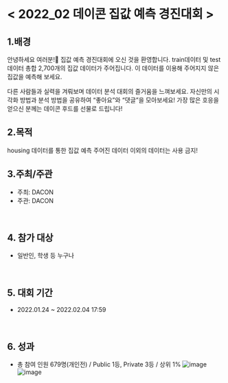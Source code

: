 
# < 2022_02 데이콘 집값 예측 경진대회 >


## 1.배경  
안녕하세요 여러분!🙌 집값 예측 경진대회에 오신 것을 환영합니다.
train데이터 및 test데이터 총합 2,700개의 집값 데이터가 주어집니다.
이 데이터를 이용해 주어지지 않은 집값을 예측해 보세요.

다른 사람들과 실력을 겨뤄보며 데이터 분석 대회의 즐거움을 느껴보세요.
자신만의 시각화 방법과 분석 방법을 공유하여 “좋아요”와 “댓글”을 모아보세요!
가장 많은 호응을 얻으신 분께는 데이콘 후드를 선물로 드립니다!
<br>

## 2.목적  
 housing 데이터를 통한 집값 예측
주어진 데이터 이외의 데이터는 사용 금지!
<br>

## 3.주최/주관  
 - 주최: DACON
 - 주관: DACON 
<br>

## 4. 참가 대상  
 - 일반인, 학생 등 누구나  

<br>

## 5. 대회 기간
 -  2022.01.24 ~ 2022.02.04 17:59
<br>

## 6. 성과
 - 총 참여 인원 679명(개인전) / Public 1등, Private 3등 / 상위 1%
![image](https://user-images.githubusercontent.com/55688416/152961782-52c86e49-0d8b-44cb-9278-df6312f6ba4f.png)
![image](https://user-images.githubusercontent.com/55688416/152961855-213b88e9-1128-4842-b887-75e843a7a8e1.png)

<br>

